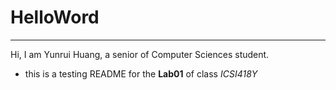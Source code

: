 # HelloWord

---

Hi, I am Yunrui Huang, a senior of Computer Sciences student.

* this is a testing README for the **Lab01** of class *ICSI418Y*



